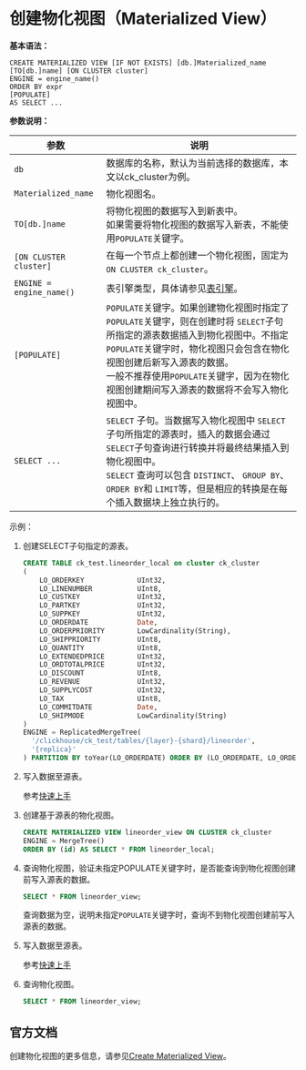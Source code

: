 # 创建物化视图（Materialized View）

**基本语法：**

```
CREATE MATERIALIZED VIEW [IF NOT EXISTS] [db.]Materialized_name [TO[db.]name] [ON CLUSTER cluster] 
ENGINE = engine_name()
ORDER BY expr 
[POPULATE] 
AS SELECT ...
```

**参数说明：**

<table>
    <thead>
        <tr>
            <th>参数</th>
            <th>说明</th>
        </tr>
    </thead>
    <tbody>
    <tr>
        <td><code>db</code></td>
        <td>数据库的名称，默认为当前选择的数据库，本文以ck_cluster为例。</td>
    </tr>
    <tr>
        <td><code>Materialized_name</code></td>
        <td>物化视图名。</td>
    </tr>
    <tr>
        <td><code>TO[db.]name</code></td>
        <td>将物化视图的数据写入到新表中。
            <div>
                如果需要将物化视图的数据写入新表，不能使用<code>POPULATE</code>关键字。
            </div>
        </td>
    </tr>
    <tr>
        <td><code>[ON CLUSTER cluster]</code></td>
        <td>在每一个节点上都创建一个物化视图，固定为
            <code>ON CLUSTER ck_cluster</code>。
        </td>
    </tr>
    <tr>
        <td><code>ENGINE = engine_name()</code></td>
        <td>
            表引擎类型，具体请参见<span><a href="/uclickhouse/developer/table_engine">表引擎</a></span>。
        </td>
    </tr>
    <tr>
        <td><code>[POPULATE]</code></td>
        <td><code>POPULATE</code>关键字。如果创建物化视图时指定了
            <code>POPULATE</code>关键字，则在创建时将
            <code>SELECT</code>子句所指定的源表数据插入到物化视图中。不指定
            <code>POPULATE</code>关键字时，物化视图只会包含在物化视图创建后新写入源表的数据。
            <div>
                一般不推荐使用<code>POPULATE</code>关键字，因为在物化视图创建期间写入源表的数据将不会写入物化视图中。
            </div>
        </td>
    </tr>
    <tr>
        <td><code>SELECT ...</code></td>
        <td>
            <code>SELECT</code>
            子句。当数据写入物化视图中
            <code>SELECT</code>子句所指定的源表时，插入的数据会通过
            <code>SELECT</code>子句查询进行转换并将最终结果插入到物化视图中。
            <div>
                <code>SELECT</code>
                查询可以包含
                <code>DISTINCT</code>、
                <code>GROUP BY</code>、
                <code>ORDER BY</code>和
                <code>LIMIT</code>等，但是相应的转换是在每个插入数据块上独立执行的。
            </div>
        </td>
    </tr>
    </tbody>
</table>

示例：

1. 创建SELECT子句指定的源表。

   ```sql
   CREATE TABLE ck_test.lineorder_local on cluster ck_cluster
   (
       LO_ORDERKEY             UInt32,
       LO_LINENUMBER           UInt8,
       LO_CUSTKEY              UInt32,
       LO_PARTKEY              UInt32,
       LO_SUPPKEY              UInt32,
       LO_ORDERDATE            Date,
       LO_ORDERPRIORITY        LowCardinality(String),
       LO_SHIPPRIORITY         UInt8,
       LO_QUANTITY             UInt8,
       LO_EXTENDEDPRICE        UInt32,
       LO_ORDTOTALPRICE        UInt32,
       LO_DISCOUNT             UInt8,
       LO_REVENUE              UInt32,
       LO_SUPPLYCOST           UInt32,
       LO_TAX                  UInt8,
       LO_COMMITDATE           Date,
       LO_SHIPMODE             LowCardinality(String)
   )
   ENGINE = ReplicatedMergeTree(
     '/clickhouse/ck_test/tables/{layer}-{shard}/lineorder',
     '{replica}'
   ) PARTITION BY toYear(LO_ORDERDATE) ORDER BY (LO_ORDERDATE, LO_ORDERKEY)
   ```

2. 写入数据至源表。

   参考[快速上手](/uclickhouse/gettingstart)

3. 创建基于源表的物化视图。

   ```sql
   CREATE MATERIALIZED VIEW lineorder_view ON CLUSTER ck_cluster
   ENGINE = MergeTree()
   ORDER BY (id) AS SELECT * FROM lineorder_local;
   ```

4. 查询物化视图，验证未指定POPULATE关键字时，是否能查询到物化视图创建前写入源表的数据。

   ```sql
   SELECT * FROM lineorder_view;
   ```

   查询数据为空，说明未指定`POPULATE`关键字时，查询不到物化视图创建前写入源表的数据。

5. 写入数据至源表。

   参考[快速上手](/uclickhouse/gettingstart)

6. 查询物化视图。

   ```sql
   SELECT * FROM lineorder_view;
   ```

## 官方文档

创建物化视图的更多信息，请参见[Create Materialized View](https://clickhouse.com/docs/zh/sql-reference/statements/create/view/#materialized)。